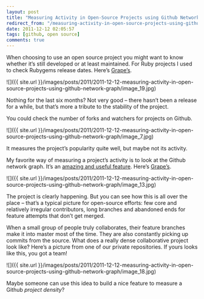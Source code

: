```yaml
---
layout: post
title: "Measuring Activity in Open-Source Projects using Github Network Graph"
redirect_from: "/measuring-activity-in-open-source-projects-using-github-network-graph"
date: 2011-12-12 02:05:57
tags: [github, open source]
comments: true
---
```

When choosing to use an open source project you might want to know whether it’s still developed or at least maintained. For Ruby projects I used to check Rubygems release dates. Here’s [Grape’s](https://rubygems.org/gems/grape).

![]({{ site.url }}/images/posts/2011/2011-12-12-measuring-activity-in-open-source-projects-using-github-network-graph/image_19.jpg)

Nothing for the last six months? Not very good – there hasn’t been a release for a while, but that’s more a tribute to the stability of the project.

You could check the number of forks and watchers for projects on Github.

![]({{ site.url }}/images/posts/2011/2011-12-12-measuring-activity-in-open-source-projects-using-github-network-graph/image_7.jpg)

It measures the project’s popularity quite well, but maybe not its activity.

My favorite way of measuring a project’s activity is to look at the Github network graph. It’s an [amazing and useful feature](https://github.com/blog/39-say-hello-to-the-network-graph-visualizer). Here’s [Grape’s](https://github.com/intridea/grape/network).

![]({{ site.url }}/images/posts/2011/2011-12-12-measuring-activity-in-open-source-projects-using-github-network-graph/image_13.jpg)

The project is clearly happening. But you can see how this is all over the place – that’s a typical picture for open-source efforts: few core and relatively irregular contributors, long branches and abandoned ends for feature attempts that don’t get merged.

When a small group of people truly collaborates, their feature branches make it into master most of the time. They are also constantly picking up commits from the source. What does a really dense collaborative project look like? Here’s a picture from one of our private repositories. If yours looks like this, you got a team!

![]({{ site.url }}/images/posts/2011/2011-12-12-measuring-activity-in-open-source-projects-using-github-network-graph/image_18.jpg)

Maybe someone can use this idea to build a nice feature to measure a Github _project density_?

